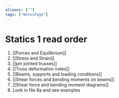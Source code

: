 ```yaml
---
aliases: [""]
tags: ["NotesPage"]
---
```


# Statics 1 read order
1) [[Forces and Equilibrium]]
2) [[Stress and Strain]]
3) [[pin jointed trusses]]
4) [[Truss deformation notes]]
5) [[Beams, supports and loading conditions]]
6) [[Shear forces and bending moments on beams]]
7) [[Shear force and bending moment diagrams]]
8) Look in file 6a and see examples